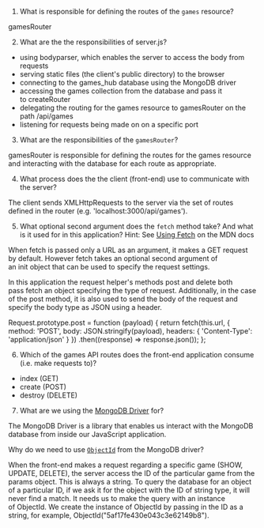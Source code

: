1. What is responsible for defining the routes of the `games` resource?

gamesRouter

2. What are the the responsibilities of server.js?

* using bodyparser, which enables the server to access the body from requests
* serving static files (the client's public directory) to the browser
* connecting to the games_hub database using the MongoDB driver
* accessing the games collection from the database and pass it to createRouter
* delegating the routing for the games resource to gamesRouter on the path /api/games
* listening for requests being made on on a specific port

3. What are the responsibilities of the `gamesRouter`?

gamesRouter is responsible for defining the routes for the games resource and interacting with the database for each route as appropriate.

4. What process does the the client (front-end) use to communicate with the server?

The client sends XMLHttpRequests to the server via the set of routes defined in the router (e.g. 'localhost:3000/api/games').

5. What optional second argument does the `fetch` method take? And what is it used for in this application? Hint: See [Using Fetch](https://developer.mozilla.org/en-US/docs/Web/API/Fetch_API/Using_Fetch) on the MDN docs

When fetch is passed only a URL as an argument, it makes a GET request by default. However fetch takes an optional second argument of an init object that can be used to specify the request settings.

In this application the request helper's methods post and delete both pass fetch an object specifying the type of request. Additionally, in the case of the post method, it is also used to send the body of the request and specify the body type as JSON using a header.

Request.prototype.post = function (payload) {
  return fetch(this.url, {
    method: 'POST',
    body: JSON.stringify(payload),
    headers: { 'Content-Type': 'application/json' }
  })
    .then((response) => response.json());
};



6. Which of the games API routes does the front-end application consume (i.e. make requests to)?

* index (GET)
* create (POST)
* destroy (DELETE)


7. What are we using the [MongoDB Driver](http://mongodb.github.io/node-mongodb-native/) for?

The MongoDB Driver is a library that enables us interact with the MongoDB database from inside our JavaScript application.


Why do we need to use [`ObjectId`](https://mongodb.github.io/node-mongodb-native/api-bson-generated/objectid.html) from the MongoDB driver?

When the front-end makes a request regarding a specific game (SHOW, UPDATE, DELETE), the server access the ID of the particular game from the params object. This is always a string. To query the database for an object of a particular ID, if we ask it for the object with the ID of string type, it will never find a match. It needs us to make the query with an instance of ObjectId. We create the instance of ObjectId by passing in the ID as a string, for example, ObjectId("5af17fe430e043c3e62149b8").
